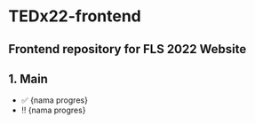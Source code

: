 # TEDx22-frontend

<h2>Frontend repository for FLS 2022 Website</h2>

<h2> 1. Main </h2>

- :white_check_mark: {nama progres}
- :bangbang: {nama progres}

